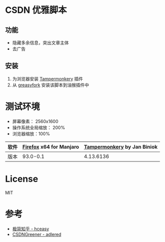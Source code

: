 # CSDN 优雅脚本

## 功能

- 隐藏多余信息，突出文章主体
- 去广告

## 安装

1. 为浏览器安装 [Tampermonkery](https://addons.mozilla.org/zh-CN/firefox/addon/tampermonkey/?utm_source=addons.mozilla.org&utm_medium=referral&utm_content=search) 插件
2. 从 [greasyfork](https://greasyfork.org/zh-CN/scripts/433559-simplecsdn) 安装该脚本到油猴插件中

# 测试环境

- 屏幕像素： 2560x1600
- 操作系统全局缩放： 200%
- 浏览器缩放：100%

| 软件  | [Firefox](https://www.mozilla.org/zh-CN/firefox/new/) x64 for Manjaro | [Tampermonkery](https://addons.mozilla.org/zh-CN/firefox/addon/tampermonkey/?utm_source=addons.mozilla.org&utm_medium=referral&utm_content=search) by Jan Biniok |
|---|---|---|
|  版本 | 93.0-0.1  | 4.13.6136  |

# License

MIT

# 参考

- [极简知乎 - hceasy](https://github.com/hceasy/simpleZhiHu)
- [CSDNGreener - adlered](https://github.com/adlered/CSDNGreener)
